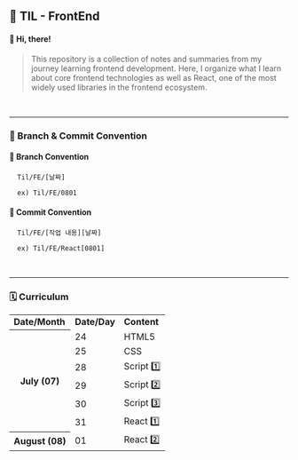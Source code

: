 ## 📍 TIL - FrontEnd

#### 👋 Hi, there!

> This repository is a collection of notes and summaries from my journey learning frontend development.
> Here, I organize what I learn about core frontend technologies as well as React, one of the most widely used libraries in the frontend ecosystem.

<br/>

---

### 🧩 Branch & Commit Convention

#### 🌱 Branch Convention

      Til/FE/[날짜]

      ex) Til/FE/0801

#### 💾 Commit Convention

      Til/FE/[작업 내용][날짜]

      ex) Til/FE/React[0801]

<br/>

---

### 🗓️ Curriculum

<table>
  <tr>
    <td>
      <b>Date/Month</b>
    </td>
    <td>
      <b>Date/Day</b>
    </td>
    <td>
      <b>Content</b>
    </td>
  </tr>
  <tr>
    <th rowspan=6>
      July (07)
    </th>
    <td>
      24
    </td>
    <td>
      HTML5
    </td>
  </tr>
  <tr>
    <td>
      25
    </td>
    <td>CSS</td>
  </tr>
  <tr>
    <td>
      28
    </td>
    <td>Script 1️⃣</td>
  </tr>
  <tr>
    <td>
      29
    </td>
    <td>Script 2️⃣</td>
  </tr>
  <tr>
    <td>
      30
    </td>
    <td>Script 3️⃣</td>
  </tr>
  <tr>
    <td>
      31
    </td>
    <td>React 1️⃣</td>
  </tr>
  <tr>
    <th rowspan=4>
      August (08)
    </th>
    <td>
      01
    </td>
    <td>
      React 2️⃣
    </td>
  </tr>
</table>
